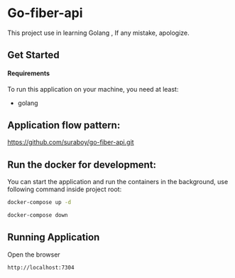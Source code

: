 # Go-fiber-api
This project use in learning Golang , If any mistake, apologize.

Get Started
-----------

#### Requirements

To run this application on your machine, you need at least:
* golang


Application flow pattern:
---------------------
https://github.com/suraboy/go-fiber-api.git

Run the docker for development:
---------------------
You can start the application and run the containers in the background, use following command inside project root:

```bash
docker-compose up -d
```
```bash
docker-compose down
```

Running Application
------------------------------------
Open the browser
```bash
http://localhost:7304
```
